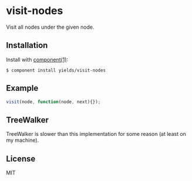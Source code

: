 
# visit-nodes

  Visit all nodes under the given node.

## Installation

  Install with [component(1)](http://component.io):

    $ component install yields/visit-nodes

## Example

```js
visit(node, function(node, next){});
```

## TreeWalker

TreeWalker is slower than this implementation for some reason (at least on my machine).

## License

  MIT
